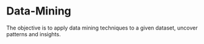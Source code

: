 # Data-Mining
The objective is to apply data mining techniques to a given dataset, uncover patterns and insights.
